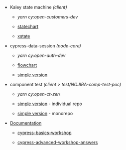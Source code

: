 -   Kaley state machine _(client)_
    
    -   _yarn cy:open-customers-dev_
        
    -   [statechart](https://user-images.githubusercontent.com/34237651/141477996-83db87fd-cb6e-4458-8b39-49731983b335.jpg "https://user-images.githubusercontent.com/34237651/141477996-83db87fd-cb6e-4458-8b39-49731983b335.jpg")
        
    -   [xstate](https://stately.ai/viz "https://stately.ai/viz")
        
-   cypress-data-session _(node-core)_
    
    -   _yarn cy:open-auth-dev_
        
    -   [flowchart](https://raw.githubusercontent.com/bahmutov/cypress-data-session/main/images/flowchart.png "https://raw.githubusercontent.com/bahmutov/cypress-data-session/main/images/flowchart.png")
        
    -   [simple version](https://github.com/muratkeremozcan/cypress-data-session-statechart "https://github.com/muratkeremozcan/cypress-data-session-statechart")
        
-   component test _(client > test/NOJIRA-comp-test-poc)_
    
    -   _yarn cy:open-ct-zen_
        
    -   [simple version](https://github.com/muratkeremozcan/multi-stage-caching "https://github.com/muratkeremozcan/multi-stage-caching") - individual repo
        
    -   [simple version](https://github.com/muratkeremozcan/lerna-react-ts-cypress "https://github.com/muratkeremozcan/lerna-react-ts-cypress") - monorepo
        
-   [Documentation](https://helloextend.atlassian.net/wiki/spaces/ENG/pages/1280114689 "/wiki/spaces/ENG/pages/1280114689") 
    
    -   [cypress-basics-workshop](https://github.com/bahmutov/cypress-workshop-basics "https://github.com/bahmutov/cypress-workshop-basics")
        
    -   [cypress-advanced-workshop-answers](https://github.com/muratkeremozcan/testing-workshop-cypress "https://github.com/muratkeremozcan/testing-workshop-cypress")